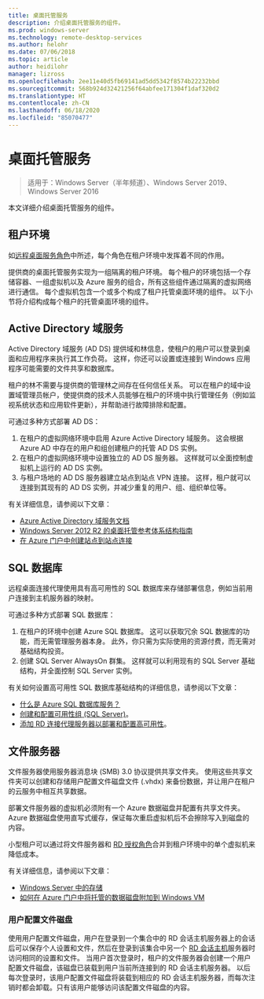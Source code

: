 ```yaml
---
title: 桌面托管服务
description: 介绍桌面托管服务的组件。
ms.prod: windows-server
ms.technology: remote-desktop-services
ms.author: helohr
ms.date: 07/06/2018
ms.topic: article
author: heidilohr
manager: lizross
ms.openlocfilehash: 2ee11e40d5fb69141ad5dd5342f8574b22232bbd
ms.sourcegitcommit: 568b924d32421256f64abfee171304f1daf320d2
ms.translationtype: HT
ms.contentlocale: zh-CN
ms.lasthandoff: 06/18/2020
ms.locfileid: "85070477"
---
```

# <a name="desktop-hosting-service"></a>桌面托管服务

>适用于：Windows Server（半年频道）、Windows Server 2019、Windows Server 2016

本文详细介绍桌面托管服务的组件。

## <a name="tenant-environment"></a>租户环境

如[远程桌面服务角色](rds-roles.md)中所述，每个角色在租户环境中发挥着不同的作用。

提供商的桌面托管服务实现为一组隔离的租户环境。 每个租户的环境包括一个存储容器、一组虚拟机以及 Azure 服务的组合，所有这些组件通过隔离的虚拟网络进行通信。 每个虚拟机包含一个或多个构成了租户托管桌面环境的组件。 以下小节将介绍构成每个租户的托管桌面环境的组件。

## <a name="active-directory-domain-services"></a>Active Directory 域服务

Active Directory 域服务 (AD DS) 提供域和林信息，使租户的用户可以登录到桌面和应用程序来执行其工作负荷。 这样，你还可以设置或连接到 Windows 应用程序可能需要的文件共享和数据库。

租户的林不需要与提供商的管理林之间存在任何信任关系。 可以在租户的域中设置域管理员帐户，使提供商的技术人员能够在租户的环境中执行管理任务（例如监视系统状态和应用软件更新），并帮助进行故障排除和配置。

可通过多种方式部署 AD DS：

1. 在租户的虚拟网络环境中启用 Azure Active Directory 域服务。 这会根据 Azure AD 中存在的用户和组创建租户的托管 AD DS 实例。
2. 在租户的虚拟网络环境中设置独立的 AD DS 服务器。 这样就可以全面控制虚拟机上运行的 AD DS 实例。
3. 与租户场地的 AD DS 服务器建立站点到站点 VPN 连接。 这样，租户就可以连接到其现有的 AD DS 实例，并减少重复的用户、组、组织单位等。

有关详细信息，请参阅以下文章：

* [Azure Active Directory 域服务文档](https://docs.microsoft.com/azure/active-directory-domain-services/)
* [Windows Server 2012 R2 的桌面托管参考体系结构指南](https://docs.microsoft.com/azure/vpn-gateway/vpn-gateway-howto-site-to-site-resource-manager-portal)
* [在 Azure 门户中创建站点到站点连接](https://docs.microsoft.com/azure/vpn-gateway/vpn-gateway-howto-site-to-site-resource-manager-portal)

## <a name="sql-database"></a>SQL 数据库

远程桌面连接代理使用具有高可用性的 SQL 数据库来存储部署信息，例如当前用户连接到主机服务器的映射。

可通过多种方式部署 SQL 数据库：

1. 在租户的环境中创建 Azure SQL 数据库。 这可以获取冗余 SQL 数据库的功能，而无需管理服务器本身。 此外，你只需为实际使用的资源付费，而无需对基础结构投资。
2. 创建 SQL Server AlwaysOn 群集。 这样就可以利用现有的 SQL Server 基础结构，并全面控制 SQL Server 实例。

有关如何设置高可用性 SQL 数据库基础结构的详细信息，请参阅以下文章：

* [什么是 Azure SQL 数据库服务？](https://docs.microsoft.com/azure/sql-database/sql-database-technical-overview)
* [创建和配置可用性组 (SQL Server)](https://docs.microsoft.com/sql/database-engine/availability-groups/windows/creation-and-configuration-of-availability-groups-sql-server?view=sql-server-2017)。
* [添加 RD 连接代理服务器以部署和配置高可用性](rds-connection-broker-cluster.md)。

## <a name="file-server"></a>文件服务器

文件服务器使用服务器消息块 (SMB) 3.0 协议提供共享文件夹。 使用这些共享文件夹可以创建和存储用户配置文件磁盘文件 (.vhdx) 来备份数据，并让用户在租户的云服务中相互共享数据。

部署文件服务器的虚拟机必须附有一个 Azure 数据磁盘并配置有共享文件夹。 Azure 数据磁盘使用直写式缓存，保证每次重启虚拟机后不会擦除写入到磁盘的内容。

小型租户可以通过将文件服务器和 [RD 授权角色](rds-roles.md#remote-desktop-licensing)合并到租户环境中的单个虚拟机来降低成本。

有关详细信息，请参阅以下文章：

* [Windows Server 中的存储](../../storage/storage.yml)
* [如何在 Azure 门户中将托管的数据磁盘附加到 Windows VM](https://docs.microsoft.com/azure/virtual-machines/windows/attach-managed-disk-portal?toc=%2Fazure%2Fvirtual-machines%2Fwindows%2Fclassic%2Ftoc.json)

### <a name="user-profile-disks"></a>用户配置文件磁盘

使用用户配置文件磁盘，用户在登录到一个集合中的 RD 会话主机服务器上的会话后可以保存个人设置和文件，然后在登录到该集合中另一个 [RD 会话主机](rds-roles.md#remote-desktop-session-host)服务器时访问相同的设置和文件。 当用户首次登录时，租户的文件服务器会创建一个用户配置文件磁盘，该磁盘已装载到用户当前所连接到的 RD 会话主机服务器。 以后每次登录时，该用户配置文件磁盘将装载到相应的 RD 会话主机服务器，而每次注销时都会卸载。只有该用户能够访问该配置文件磁盘的内容。